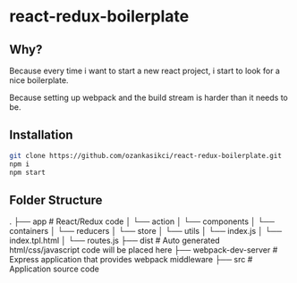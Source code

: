 # react-redux-boilerplate
## Why?

Because every time i want to start a new react project, i start to look for a nice boilerplate.

Because setting up webpack and the build stream is harder than it needs to be.

## Installation

```bash
git clone https://github.com/ozankasikci/react-redux-boilerplate.git
npm i
npm start
```

## Folder Structure

.
├── app                      # React/Redux code
│   └── action
│   └── components
│   └── containers
│   └── reducers
│   └── store
│   └── utils
│   └── index.js
│   └── index.tpl.html 
│   └── routes.js
├── dist                     # Auto generated html/css/javascript code will be placed here
├── webpack-dev-server       # Express application that provides webpack middleware
├── src                      # Application source code
